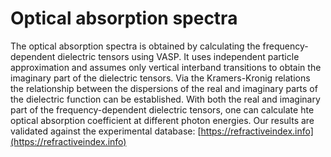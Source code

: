 # Optical absorption spectra

The optical absorption spectra is obtained by calculating the frequency-dependent dielectric tensors using VASP. It uses independent particle approximation and assumes only vertical interband transitions to obtain the imaginary part of the dielectric tensors. Via the Kramers-Kronig relations the relationship between the dispersions of the real and imaginary parts of the dielectric function can be established. With both the real and imaginary part of the frequency-dependent dielectric tensors, one can calculate hte optical absorption coefficient at different photon energies.   Our results are validated against the experimental database: [https://refractiveindex.info](https://refractiveindex.info)
